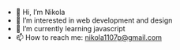 - 👋 Hi, I’m Nikola
- 👀 I’m interested in web development and design
- 🌱 I’m currently learning javascript
- 📫 How to reach me: nikola1107p@gmail.com

<!---
Beshtija/Beshtija is a ✨ special ✨ repository because its `README.md` (this file) appears on your GitHub profile.
You can click the Preview link to take a look at your changes.
--->

